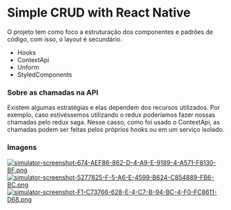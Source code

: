 # Simple CRUD with React Native

O projeto tem como foco a estruturação dos componentes e padrões de código, com isso, o layout é secundário.


- Hooks
- ContextApi
- Unform
- StyledComponents

### Sobre as chamadas na API

Existem algumas estratégias e elas dependem dos recursos utilizados. Por exemplo, caso estivéssemos utilizando o redux poderíamos fazer nossas chamadas pelo redux saga.
Nesse casso, como foi usado o ContextApi, as chamadas podem ser feitas pelos próprios hooks ou em um serviço isolado.

### Imagens
[![simulator-screenshot-674-AEF86-862-D-4-A9-E-9189-4-A571-F8130-BF.png](https://i.postimg.cc/L6G3jmBr/simulator-screenshot-674-AEF86-862-D-4-A9-E-9189-4-A571-F8130-BF.png)](https://postimg.cc/GHJDCwfQ)
[![simulator-screenshot-5277825-F-5-A6-E-4599-B624-C854889-FB6-BC.png](https://i.postimg.cc/ry1kBpz9/simulator-screenshot-5277825-F-5-A6-E-4599-B624-C854889-FB6-BC.png)](https://postimg.cc/PN59ZTWL)
[![simulator-screenshot-F1-C73766-628-E-4-C7-B-94-BC-4-F0-FC8611-D68.png](https://i.postimg.cc/Pf26vG7j/simulator-screenshot-F1-C73766-628-E-4-C7-B-94-BC-4-F0-FC8611-D68.png)](https://postimg.cc/XXBKtP3H)
